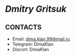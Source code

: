 <!-- [GIT]: https://dimaklan.github.io/rsschool-cv/gh-pages/cv
This is [GIT] reference-style link.
 -->
# ***Dmitry Gritsuk***

## **CONTACTS**
* Email: dima.klan.99@mail.ru
* Telegram: DimaKlan
* Discort: DimaKlan
